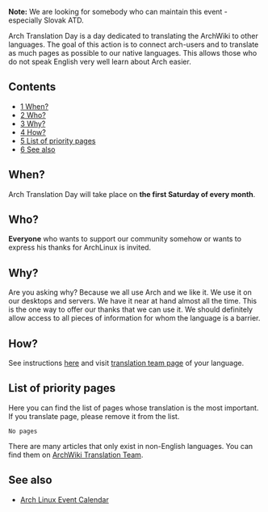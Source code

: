 **Note:** We are looking for somebody who can maintain this event - especially Slovak ATD.

Arch Translation Day is a day dedicated to translating the ArchWiki to other languages. The goal of this action is to connect arch-users and to translate as much pages as possible to our native languages. This allows those who do not speak English very well learn about Arch easier.

## Contents

*   [1 When?](#When.3F)
*   [2 Who?](#Who.3F)
*   [3 Why?](#Why.3F)
*   [4 How?](#How.3F)
*   [5 List of priority pages](#List_of_priority_pages)
*   [6 See also](#See_also)

## When?

Arch Translation Day will take place on **the first Saturday of every month**.

## Who?

**Everyone** who wants to support our community somehow or wants to express his thanks for ArchLinux is invited.

## Why?

Are you asking why? Because we all use Arch and we like it. We use it on our desktops and servers. We have it near at hand almost all the time. This is the one way to offer our thanks that we can use it. We should definitely allow access to all pieces of information for whom the language is a barrier.

## How?

See instructions [here](/index.php/ArchWiki_Translation_Team#Create_a_new_page_and_its_translation "ArchWiki Translation Team") and visit [translation team page](/index.php/ArchWiki:Contributing#Translating "ArchWiki:Contributing") of your language.

## List of priority pages

Here you can find the list of pages whose translation is the most important. If you translate page, please remove it from the list.

```
No pages

```

There are many articles that only exist in non-English languages. You can find them on [ArchWiki Translation Team](/index.php/ArchWiki_Translation_Team "ArchWiki Translation Team").

## See also

*   [Arch Linux Event Calendar](/index.php/Arch_Linux_Event_Calendar "Arch Linux Event Calendar")